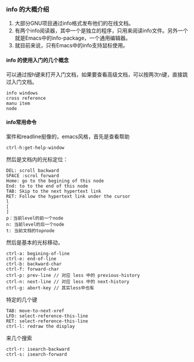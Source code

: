 ### info 的大概介绍

1. 大部分GNU项目通过info格式发布他们的在线文档。
1. 有两个info阅读器，其中一个是独立的程序，只用来阅读info文件。另外一个就是Emacs中的info-package，一个通用编辑器。
1. 就目前来说，只有Emacs中的info支持鼠标使用。

#### info 的使用入门的几个概念
可以通过按h键来打开入门文档，如果要查看高级文档，可以按两次n键，直接跳过入门文档。
```
info windows
cross reference
manu item
node
```

#### info常用命令
案件和readline挺像的，emacs风格，首先是查看帮助
```
ctrl-h:get-help-window
```
然后是文档内的光标定位：
```
DEL: scroll backward
SPACE :scrol forward
Home: go to the begining of this node
End: to to the end of this node
TAB: Skip to the next hypertext link
RET: Follow the hypertext link under the cursor
l
[
]
p：当前level的前一个node
n: 当前level的后一个node
t: 当前文档的topnode
```

然后是基本的光标移动，
```
ctrl-a: begining-of-line
ctrl-e: end-of-line
ctrl-b: backward-char
ctrl-f: forward-char
ctrl-p: prev-line // 对应 less 中的 previous-history
ctrl-n: next-line // 对应 less 中的 next-history
ctrl-g: abort-key // 其实less中也有
```
特定的几个键
```
TAB: move-to-next-xref
LFD: select-reference-this-line
RET: select-reference-this-line
ctrl-l: redraw the display
```
来几个搜索
```
ctrl-r: isearch-backward
ctrl-s: isearch-forward
```
